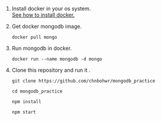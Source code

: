 1. Install docker in your os system.  
    [See how to install docker.](https://docs.docker.com/engine/installation/)
2. Get docker mongodb image.

    ```
    docker pull mongo
    ```

3. Run mongodb in docker.

    ```
    docker run --name mongodb -d mongo
    ```

4. Clone this repository and run it .

    ```
    git clone https://github.com/chnbohwr/mongodb_practice
    
    cd mongodb_practice
    
    npm install
    
    npm start
    
    ```
